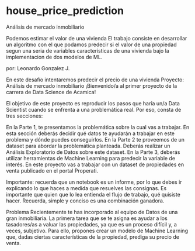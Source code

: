 # house_price_prediction

Análisis de mercado inmobiliario


Podemos estimar el valor de una vivienda
El trabajo consiste en desarrollar un algoritmo con el que podamos predecir si el valor de una propiedad segun una seria de variables caracteristicas de una vivienda bajo la implementacion de dos modelos de ML.

por: Leonardo Gonzalez J.



En este desafío intentaremos predecir el precio de una vivienda
Proyecto: Análisis de mercado inmobiliario
¡Bienvenido/a al primer proyecto de la carrera de Data Science de Acamica!

El objetivo de este proyecto es reproducir los pasos que haría un/a Data Scientist cuando se enfrenta a una problemática real. Por eso, consta de tres secciones:

En la Parte 1, te presentamos la problemática sobre la cual vas a trabajar. En esta sección deberás decidir qué datos te ayudarán a trabajar en este problema y dónde puedes conseguirlos.
En la Parte 2 te proveemos de un dataset para abordar la problemática planteada. Deberás realizar un Análisis Exploratorio de Datos sobre este dataset.
En la Parte 3, deberás utilizar herramientas de Machine Learning para predecir la variable de interés.
En este proyecto vas a trabajar con un dataset de propiedades en venta publicado en el portal Properati.

Importante: recuerda que un notebook es un informe, por lo que debes ir explicando lo que haces a medida que resuelves las consignas. Es importante que quien que lo lea entienda el flujo de trabajo, qué quisiste hacer. Recuerda, simple y conciso es una combinación ganadora.

Problema
Recientemente te has incorporado al equipo de Datos de una gran inmobiliaria. La primera tarea que se te asigna es ayudar a los tasadores/as a valuar las propiedades, ya que es un proceso difícil y, a veces, subjetivo. Para ello, propones crear un modelo de Machine Learning que, dadas ciertas características de la propiedad, prediga su precio de venta.
